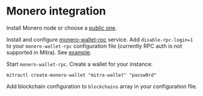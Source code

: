 # Monero integration

Install Monero node or choose a [public one](https://monero.fail/).

Install and configure [monero-wallet-rpc](https://monerodocs.org/interacting/monero-wallet-rpc-reference/) service. Add `disable-rpc-login=1` to your `monero-wallet-rpc` configuration file (currently RPC auth is not supported in Mitra). See [example](../contrib/monero/wallet.conf).

Start `monero-wallet-rpc`. Create a wallet for your instance:

```
mitractl create-monero-wallet "mitra-wallet" "passw0rd"
```

Add blockchain configuration to `blockchains` array in your configuration file.
